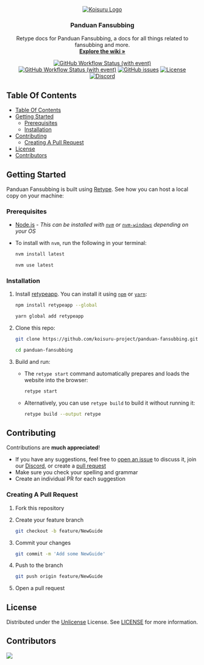 <p align="center">
    <a href="https://koisuru-project.github.io/panduan-fansubbing/">
      <img src="https://github.com/user-attachments/assets/2e239972-fd59-4a61-a1d7-0ef115582840" alt="Koisuru Logo">
    </a>
    <h3 align="center">Panduan Fansubbing</h3>
    <p align="center">
      Retype docs for Panduan Fansubbing, a docs for all things related to fansubbing and more.
      <br>
      <a href="https://koisuru-project.github.io/panduan-fansubbing/"><strong>Explore the wiki »</strong></a>
      <br>
    </p>
  </p>

<div align="center">

[![GitHub Workflow Status (with event)](https://img.shields.io/github/actions/workflow/status/koisuru-project/panduan-fansubbing/retype-action.yml?style=flat&logo=github)](https://github.com/koisuru-project/panduan-fansubbing/actions/workflows/retype-action.yml) [![GitHub Workflow Status (with event)](https://img.shields.io/github/actions/workflow/status/koisuru-project/panduan-fansubbing/links.yml?logo=github&label=links)](https://github.com/koisuru-project/panduan-fansubbing/actions/workflows/links.yml)
 [![GitHub issues](https://img.shields.io/github/issues/koisuru-project/panduan-fansubbing?style=flat&logo=github)](https://github.com/koisuru-project/panduan-fansubbing/issues) [![License](https://img.shields.io/github/license/koisuru-project/panduan-fansubbing?style=flat&logo=unlicense)](https://github.com/koisuru-project/panduan-fansubbing/blob/master/LICENSE) [![Discord](https://img.shields.io/discord/848026409246523402?style=flat&logo=discord)](https://discord.gg/za7XeBK8tS)

</div>

## Table Of Contents

- [Table Of Contents](#table-of-contents)
- [Getting Started](#getting-started)
  - [Prerequisites](#prerequisites)
  - [Installation](#installation)
- [Contributing](#contributing)
  - [Creating A Pull Request](#creating-a-pull-request)
- [License](#license)
- [Contributors](#contributors)

## Getting Started

Panduan Fansubbing is built using [Retype](https://retype.com). See how you can host a local copy on your machine:

### Prerequisites

- [Node.js](https://nodejs.org/en) - *This can be installed with [`nvm`](https://github.com/nvm-sh/nvm) or [`nvm-windows`](https://github.com/coreybutler/nvm-windows) depending on your OS*

- To install with `nvm`, run the following in your terminal:

  ```sh
  nvm install latest
  ```

  ```sh
  nvm use latest
  ```

### Installation

1. Install [retypeapp](https://www.npmjs.com/package/retypeapp). You can install it using [`npm`](https://www.npmjs.com) or [`yarn`](https://yarnpkg.com):

   ```sh
   npm install retypeapp --global
   ```

   ```sh
   yarn global add retypeapp
   ```

2. Clone this repo:

   ```sh
   git clone https://github.com/koisuru-project/panduan-fansubbing.git
   ```

   ``` sh
   cd panduan-fansubbing
   ```

3. Build and run:

   - The `retype start` command automatically prepares and loads the website into the browser:

     ```sh
     retype start
     ```

   - Alternatively, you can use `retype build` to build it without running it:

     ```sh
     retype build --output retype
     ```

## Contributing

Contributions are **much appreciated**!

- If you have any suggestions, feel free to [open an issue](https://github.com/koisuru-project/panduan-fansubbing/issues/new) to discuss it, join our [Discord](https://discord.gg/za7XeBK8tS), or create a [pull request](https://github.com/koisuru-project/panduan-fansubbing/pulls)
- Make sure you check your spelling and grammar
- Create an individual PR for each suggestion

### Creating A Pull Request

1. Fork this repository
2. Create your feature branch

   ```sh
   git checkout -b feature/NewGuide
   ```

3. Commit your changes

   ```sh
   git commit -m 'Add some NewGuide'
   ```

4. Push to the branch

   ```sh
   git push origin feature/NewGuide
   ```

5. Open a pull request

## License

Distributed under the [Unlicense](https://choosealicense.com/licenses/unlicense/) License. See [LICENSE](https://github.com/koisuru-project/panduan-fansubbing/blob/master/LICENSE) for more information.

## Contributors

<a href="https://github.com/koisuru-project/panduan-fansubbing/graphs/contributors">
  <img src="https://contrib.rocks/image?repo=koisuru-project/panduan-fansubbing" />
</a>

